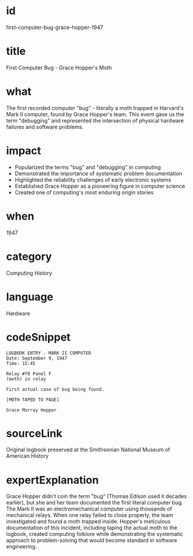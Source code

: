 # id
first-computer-bug-grace-hopper-1947

# title
First Computer Bug - Grace Hopper's Moth

# what
The first recorded computer "bug" - literally a moth trapped in Harvard's Mark II computer, found by Grace Hopper's team. This event gave us the term "debugging" and represented the intersection of physical hardware failures and software problems.

# impact
- Popularized the terms "bug" and "debugging" in computing
- Demonstrated the importance of systematic problem documentation
- Highlighted the reliability challenges of early electronic systems
- Established Grace Hopper as a pioneering figure in computer science
- Created one of computing's most enduring origin stories

# when
1947

# category
Computing History

# language
Hardware

# codeSnippet
```
LOGBOOK ENTRY - MARK II COMPUTER
Date: September 9, 1947
Time: 15:45

Relay #70 Panel F
(moth) in relay

First actual case of bug being found.

[MOTH TAPED TO PAGE]

Grace Murray Hopper
```

# sourceLink
Original logbook preserved at the Smithsonian National Museum of American History

# expertExplanation
Grace Hopper didn't coin the term "bug" (Thomas Edison used it decades earlier), but she and her team documented the first literal computer bug. The Mark II was an electromechanical computer using thousands of mechanical relays. When one relay failed to close properly, the team investigated and found a moth trapped inside. Hopper's meticulous documentation of this incident, including taping the actual moth to the logbook, created computing folklore while demonstrating the systematic approach to problem-solving that would become standard in software engineering.